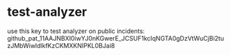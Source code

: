 # test-analyzer

use this key to test analyzer on public incidents: 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
